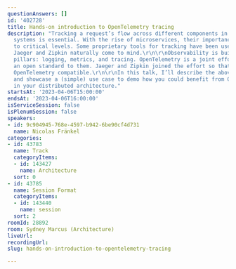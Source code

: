 ```yaml
---
questionAnswers: []
id: '402728'
title: Hands-on introduction to OpenTelemetry tracing
description: "Tracking a request’s flow across different components in distributed
  systems is essential. With the rise of microservices, their importance has risen
  to critical levels. Some proprietary tools for tracking have been used already:
  Jaeger and Zipkin naturally come to mind.\r\n\r\nObservability is built on three
  pillars: logging, metrics, and tracing. OpenTelemetry is a joint effort to bring
  an open standard to them. Jaeger and Zipkin joined the effort so that they are now
  OpenTelemetry compatible.\r\n\r\nIn this talk, I’ll describe the above in more detail
  and showcase a (simple) use case to demo how you could benefit from OpenTelemetry
  in your distributed architecture."
startsAt: '2023-04-06T15:00:00'
endsAt: '2023-04-06T16:00:00'
isServiceSession: false
isPlenumSession: false
speakers:
- id: 9c904945-768e-4597-b942-6be90cf4d731
  name: Nicolas Fränkel
categories:
- id: 43783
  name: Track
  categoryItems:
  - id: 143427
    name: Architecture
  sort: 0
- id: 43785
  name: Session Format
  categoryItems:
  - id: 143440
    name: session
  sort: 2
roomId: 28892
room: Sydney Marcus (Architecture)
liveUrl: 
recordingUrl: 
slug: hands-on-introduction-to-opentelemetry-tracing

---
```

